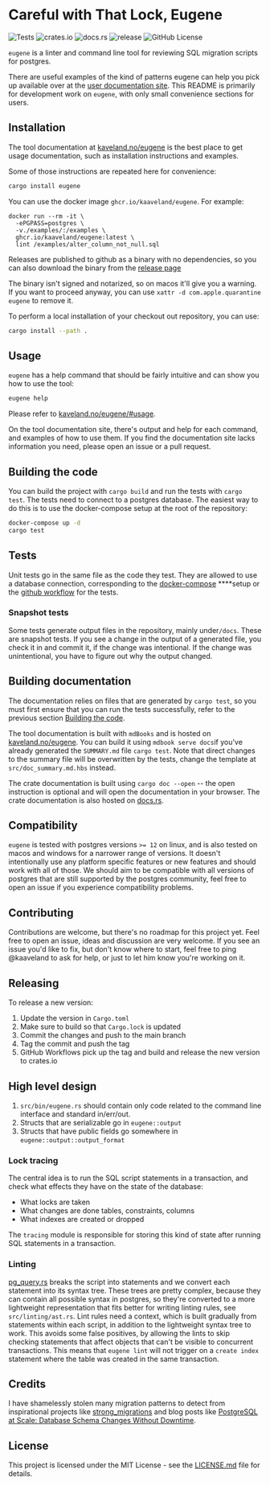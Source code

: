 # Careful with That Lock, Eugene

![Tests](https://github.com/kaaveland/eugene/actions/workflows/run_tests.yml/badge.svg?branch=main)
![crates.io](https://img.shields.io/crates/v/eugene.svg)
![docs.rs](https://img.shields.io/docsrs/eugene)
![release](https://img.shields.io/github/release-date/kaaveland/eugene)
![GitHub License](https://img.shields.io/github/license/kaaveland/eugene)

`eugene` is a linter and command line tool for reviewing SQL migration scripts for postgres. 

There are useful examples of the kind of patterns eugene can help you pick up
available over at the [user documentation site](https://kaveland.no/eugene). This README
is primarily for development work on `eugene`, with only small convenience sections
for users.

## Installation

The tool documentation at [kaveland.no/eugene](https://kaveland.no/eugene) is the 
best place to get usage documentation, such as installation instructions and examples.

Some of those instructions are repeated here for convenience:

```bash
cargo install eugene
```

You can use the docker image `ghcr.io/kaaveland/eugene`. For example:

```shell
docker run --rm -it \
  -ePGPASS=postgres \
  -v./examples/:/examples \
  ghcr.io/kaaveland/eugene:latest \
  lint /examples/alter_column_not_null.sql
```

Releases are published to github as a binary with no dependencies, so you can
also download the binary from the [release page](https://github.com/kaaveland/eugene/releases)

The binary isn't signed and notarized, so on macos it'll give you a warning. If you
want to proceed anyway, you can use `xattr -d com.apple.quarantine eugene` to remove it.

To perform a local installation of your checkout out repository, you can use:

```bash
cargo install --path .
```

## Usage

`eugene` has a help command that should be fairly intuitive and can show you how to use the tool:

```bash
eugene help
```

Please refer to [kaveland.no/eugene/#usage](https://kaveland.no/eugene/#usage).

On the tool documentation site, there's output and help for each command,
and examples of how to use them. If you find the documentation site lacks
information you need, please open an issue or a pull request.

## Building the code

You can build the project with `cargo build` and run the tests with 
`cargo test`. The tests need to connect to a postgres database. The
easiest way to do this is to use the docker-compose setup at the root
of the repository:

```bash
docker-compose up -d
cargo test
```
## Tests

Unit tests go in the same file as the code they test. They are 
allowed to use a database connection, corresponding to the 
[docker-compose](https://github.com/kaaveland/eugene/blob/main/docker-compose.yml) ****setup 
or the [github workflow](https://github.com/kaaveland/eugene/blob/main/.github/workflows/run_tests.yml)
for the tests.

### Snapshot tests

Some tests generate output files in the repository, mainly under`/docs`. These 
are snapshot tests. If you see a change in the output of a generated file, you check
it in and commit it, if the change was intentional. If the change was unintentional,
you have to figure out why the output changed.

## Building documentation

The documentation relies on files that are generated by `cargo test`,
so you must first ensure that you can run the tests successfully,
refer to the previous section [Building the code](#building-the-code).

The tool documentation is built with `mdBooks` and is hosted on
[kaveland.no/eugene](https://kaveland.no/eugene). You can build it
using `mdbook serve docs`if you've already generated the
`SUMMARY.md` file `cargo test`. Note that direct changes to the
summary file will be overwritten by the tests, change the template
at `src/doc_summary.md.hbs` instead.

The crate documentation is built using `cargo doc --open` -- the
open instruction is optional and will open the documentation in your
browser. The crate documentation is also hosted on 
[docs.rs](https://docs.rs/eugene/).

## Compatibility

`eugene` is tested with postgres versions `>= 12` on linux, and is
also tested on macos and windows for a narrower range of versions. 
It doesn't intentionally use any platform specific features or new 
features and should work with all of those. We should aim to be
compatible with all versions of postgres that are still supported 
by the postgres community, feel free to open an issue if you 
experience compatibility problems.

## Contributing

Contributions are welcome, but there's no roadmap for this project yet.
Feel free to open an issue, ideas and discussion are very welcome. If
you see an issue you'd like to fix, but don't know where to start, feel
free to ping @kaaveland to ask for help, or just to let him know you're
working on it.

## Releasing

To release a new version:
1. Update the version in `Cargo.toml`
2. Make sure to build so that `Cargo.lock` is updated
3. Commit the changes and push to the main branch
4. Tag the commit and push the tag
5. GitHub Workflows pick up the tag and build and release the new version to crates.io

## High level design

1. `src/bin/eugene.rs` should contain only code related to the command line interface 
   and standard in/err/out.
2. Structs that are serializable go in `eugene::output`
3. Structs that have public fields go somewhere in `eugene::output::output_format`

### Lock tracing

The central idea is to run the SQL script statements in a transaction, and check what effects
they have on the state of the database:

- What locks are taken
- What changes are done tables, constraints, columns
- What indexes are created or dropped

The `tracing` module is responsible for storing this kind of state after running SQL statements
in a transaction.


### Linting

[pg_query.rs](https://github.com/pganalyze/pg_query.rs) breaks the script into statements and we convert
each statement into its syntax tree. These trees are pretty complex, because they can contain all possible
syntax in postgres, so they're converted to a more lightweight representation that fits better
for writing linting rules, see `src/linting/ast.rs`. Lint rules need a context, which is built gradually
from statements within each script, in addition to the lightweight syntax tree to work. This avoids some
false positives, by allowing the lints to skip checking statements that affect objects that can't be visible
to concurrent transactions. This means that `eugene lint` will not trigger on a `create index` statement
where the table was created in the same transaction.

## Credits

I have shamelessly stolen many migration patterns to detect from inspirational projects like
[strong_migrations](https://github.com/ankane/strong_migrations) and blog posts like
[PostgreSQL at Scale: Database Schema Changes Without Downtime](https://medium.com/paypal-tech/postgresql-at-scale-database-schema-changes-without-downtime-20d3749ed680).

## License

This project is licensed under the MIT License - see the [LICENSE.md](LICENSE.md) file for details.
